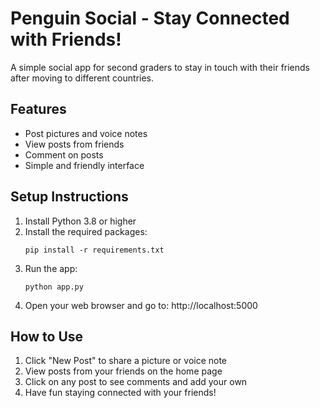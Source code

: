 # Penguin Social - Stay Connected with Friends!

A simple social app for second graders to stay in touch with their friends after moving to different countries.

## Features
- Post pictures and voice notes
- View posts from friends
- Comment on posts
- Simple and friendly interface

## Setup Instructions
1. Install Python 3.8 or higher
2. Install the required packages:
   ```
   pip install -r requirements.txt
   ```
3. Run the app:
   ```
   python app.py
   ```
4. Open your web browser and go to: http://localhost:5000

## How to Use
1. Click "New Post" to share a picture or voice note
2. View posts from your friends on the home page
3. Click on any post to see comments and add your own
4. Have fun staying connected with your friends! 